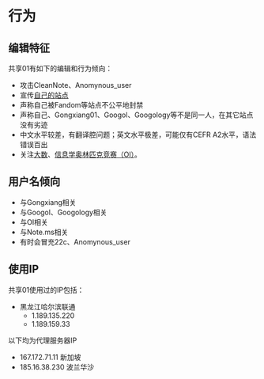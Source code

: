 # 行为

## 编辑特征
共享01有如下的编辑和行为倾向：
- 攻击CleanNote、Anomynous_user
- 宣传[自己的站点](monkeysite.md)
- 声称自己被Fandom等站点不公平地封禁
- 声称自己、Gongxiang01、Googol、Googology等不是同一人，在其它站点没有劣迹
- 中文水平较差，有翻译腔问题；英文水平极差，可能仅有CEFR A2水平，语法错误百出
- 关注[大数](https://zh.wikipedia.org/wiki/%E5%A4%A7%E6%95%B0_(%E6%95%B0%E5%AD%A6))、[信息学奥林匹克竞赛（OI）](https://zh.wikipedia.org/wiki/%E5%85%A8%E5%9B%BD%E9%9D%92%E5%B0%91%E5%B9%B4%E4%BF%A1%E6%81%AF%E5%AD%A6%E5%A5%A5%E6%9E%97%E5%8C%B9%E5%85%8B%E7%AB%9E%E8%B5%9B)。

## 用户名倾向
- 与Gongxiang相关
- 与Googol、Googology相关
- 与OI相关
- 与Note.ms相关
- 有时会冒充22c、Anomynous_user

## 使用IP
共享01使用过的IP包括：
- 黑龙江哈尔滨联通
  - 1.189.135.220
  - 1.189.159.33

以下均为代理服务器IP
- 167.172.71.11 新加坡
- 185.16.38.230 波兰华沙
